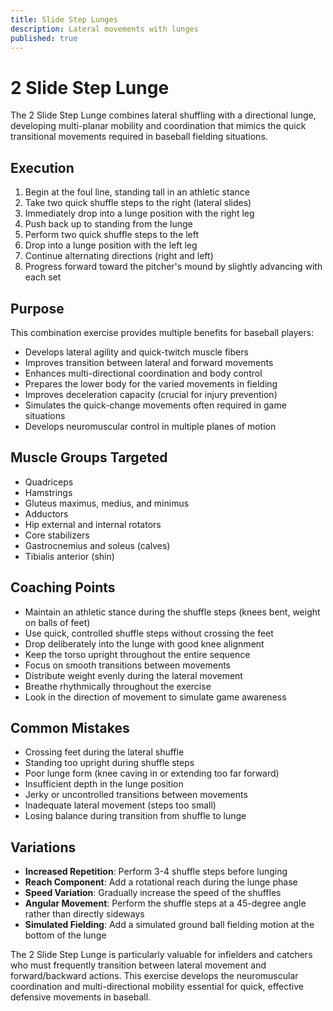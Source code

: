 ```yaml
---
title: Slide Step Lunges
description: Lateral movements with lunges
published: true
---
```


# 2 Slide Step Lunge

The 2 Slide Step Lunge combines lateral shuffling with a directional lunge, developing multi-planar mobility and coordination that mimics the quick transitional movements required in baseball fielding situations.

## Execution

1. Begin at the foul line, standing tall in an athletic stance
2. Take two quick shuffle steps to the right (lateral slides)
3. Immediately drop into a lunge position with the right leg
4. Push back up to standing from the lunge
5. Perform two quick shuffle steps to the left
6. Drop into a lunge position with the left leg
7. Continue alternating directions (right and left)
8. Progress forward toward the pitcher's mound by slightly advancing with each set

## Purpose

This combination exercise provides multiple benefits for baseball players:

- Develops lateral agility and quick-twitch muscle fibers
- Improves transition between lateral and forward movements
- Enhances multi-directional coordination and body control
- Prepares the lower body for the varied movements in fielding
- Improves deceleration capacity (crucial for injury prevention)
- Simulates the quick-change movements often required in game situations
- Develops neuromuscular control in multiple planes of motion

## Muscle Groups Targeted

- Quadriceps
- Hamstrings
- Gluteus maximus, medius, and minimus
- Adductors
- Hip external and internal rotators
- Core stabilizers
- Gastrocnemius and soleus (calves)
- Tibialis anterior (shin)

## Coaching Points

- Maintain an athletic stance during the shuffle steps (knees bent, weight on balls of feet)
- Use quick, controlled shuffle steps without crossing the feet
- Drop deliberately into the lunge with good knee alignment
- Keep the torso upright throughout the entire sequence
- Focus on smooth transitions between movements
- Distribute weight evenly during the lateral movement
- Breathe rhythmically throughout the exercise
- Look in the direction of movement to simulate game awareness

## Common Mistakes

- Crossing feet during the lateral shuffle
- Standing too upright during shuffle steps
- Poor lunge form (knee caving in or extending too far forward)
- Insufficient depth in the lunge position
- Jerky or uncontrolled transitions between movements
- Inadequate lateral movement (steps too small)
- Losing balance during transition from shuffle to lunge

## Variations

- **Increased Repetition**: Perform 3-4 shuffle steps before lunging
- **Reach Component**: Add a rotational reach during the lunge phase
- **Speed Variation**: Gradually increase the speed of the shuffles
- **Angular Movement**: Perform the shuffle steps at a 45-degree angle rather than directly sideways
- **Simulated Fielding**: Add a simulated ground ball fielding motion at the bottom of the lunge

The 2 Slide Step Lunge is particularly valuable for infielders and catchers who must frequently transition between lateral movement and forward/backward actions. This exercise develops the neuromuscular coordination and multi-directional mobility essential for quick, effective defensive movements in baseball.
